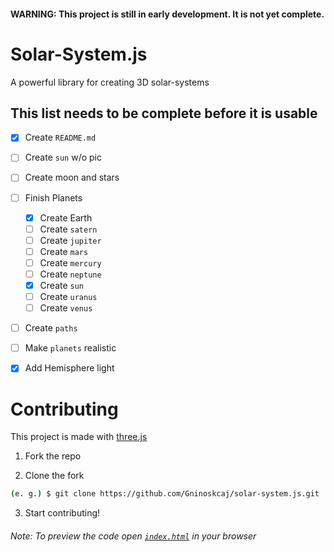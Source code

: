 #### WARNING: This project is still in early development. It is not yet complete.

# Solar-System.js

A powerful library for creating 3D solar-systems

## This list needs to be complete before it is usable

* [x] Create `README.md`
* [ ] Create `sun` w/o pic
* [ ] Create moon and stars
* [ ] Finish Planets
  * [x] Create Earth
  * [ ] Create `satern`
  * [ ] Create `jupiter`
  * [ ] Create `mars`
  * [ ] Create `mercury`
  * [ ] Create `neptune`
  * [x] Create `sun`
  * [ ] Create `uranus`
  * [ ] Create `venus`
* [ ] Create `paths`
* [ ] Make `planets` realistic
* [x] Add Hemisphere light


# Contributing 

This project is made with [three.js](https://threejs.org)

1. Fork the repo

2. Clone the fork

```bash
(e. g.) $ git clone https://github.com/Gninoskcaj/solar-system.js.git
```

3. Start contributing!

###### Note: To preview the code open [`index.html`](index.html) in your browser
